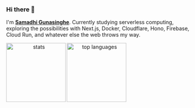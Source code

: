 <div>
<h3 align='left'>Hi there 🫡</h3>
  <p>I'm <b><a href="https:/samadhi-gunasinghe.com">Samadhi Gunasinghe</a></b>. Currently studying serverless computing, exploring the possibilities with Next.js, Docker, Cloudflare, Hono, Firebase, Cloud Run, and whatever else the web throws my way.</p>
</div>

<div align='center' width='100'>

<img src='https://my-github-stats-omega.vercel.app/api?username=samadhi1311&theme=material-palenight&show_icons=true&hide_border=true&count_private=true' alt='stats' align='left' height='160px' />
<img src='https://my-github-stats-omega.vercel.app/api/top-langs/?username=samadhi1311&theme=material-palenight&show_icons=true&hide_border=true&layout=compact&size_weight=0.5&count_weight=0.5' alt='top languages' align='left' height='160px' />
  
</div>
